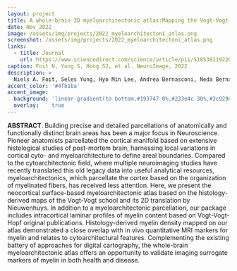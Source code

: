 ```yaml
---
layout: project
title: A whole-brain 3D myeloarchitectonic atlas:Mapping the Vogt-Vogt legacy to the cortical surface
date: Nov 2022
image: /assets/img/projects/2022_myeloarchitectoni_atlas.png
screenshot: /assets/img/projects/2022_myeloarchitectoni_atlas.png
links:
  - title: Journal
    url: https://www.sciencedirect.com/science/article/pii/S1053811922007327?via%3Dihub
caption: Foit N, Yung S, Hong SJ, et al. NeuroImage, 2022
description: >
  Niels A. Foit, Seles Yung, Hyo Min Lee, Andrea Bernasconi, Neda Bernasconi, Seok-Jun Hong, A whole-brain 3D myeloarchitectonic atlas: Mapping the Vogt-Vogt legacy to the cortical surface, NeuroImage (263) 2022
accent_color: '#4fb1ba'
accent_image:
  background: 'linear-gradient(to bottom,#193747 0%,#233e4c 30%,#3c929e 50%,#d5d5d4 70%,#cdccc8 100%)'
  overlay:    true
---
```

**ABSTRACT**. Building precise and detailed parcellations of anatomically and functionally distinct brain areas has been a major focus in Neuroscience. Pioneer anatomists parcellated the cortical manifold based on extensive histological studies of post-mortem brain, harnessing local variations in cortical cyto- and myeloarchitecture to define areal boundaries. Compared to the cytoarchitectonic field, where multiple neuroimaging studies have recently translated this old legacy data into useful analytical resources, myeloarchitectonics, which parcellate the cortex based on the organization of myelinated fibers, has received less attention. Here, we present the neocortical surface-based myeloarchitectonic atlas based on the histology-derived maps of the Vogt-Vogt school and its 2D translation by Nieuwenhuys. In addition to a myeloarchitectonic parcellation, our package includes intracortical laminar profiles of myelin content based on Vogt-Vogt-Hopf original publications. Histology-derived myelin density mapped on our atlas demonstrated a close overlap with in vivo quantitative MRI markers for myelin and relates to cytoarchitectural features. Complementing the existing battery of approaches for digital cartography, the whole-brain myeloarchitectonic atlas offers an opportunity to validate imaging surrogate markers of myelin in both health and disease.
